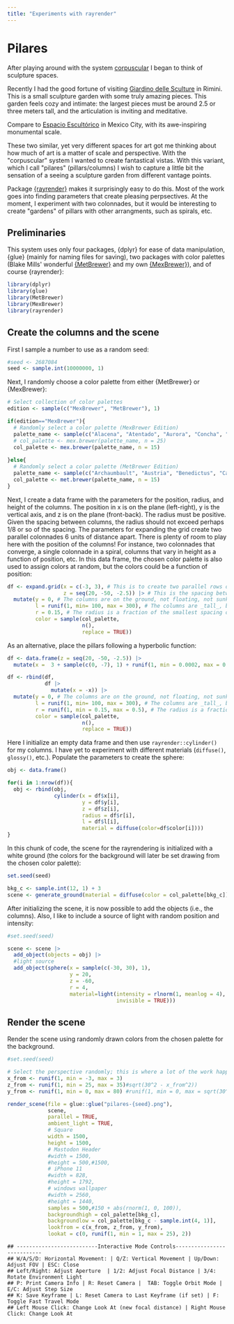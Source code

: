 ```yaml
---
title: "Experiments with rayrender"
---
```


# Pilares

After playing around with the system [corpuscular](https://github.com/paezha/corpuscular) I began to think of sculpture spaces. 

Recently I had the good fortune of visiting [Giardino delle Sculture](https://ar.ch.it/exhibitions/giardino-delle-sculture-a-museum-conceived-through-open-air-rooms-for-the-part-museum-of-rimini) in Rimini. This is a small sculpture garden with some truly amazing pieces. This garden feels cozy and intimate: the largest pieces must be around 2.5 or three meters tall, and the articulation is inviting and meditative.

Compare to [Espacio Escultórico](https://www.atlasobscura.com/places/espacio-escultorico) in Mexico City, with its awe-inspiring monumental scale.

These two similar, yet very different spaces for art got me thinking about how much of art is a matter of scale and perspective. With the "corpuscular" system I wanted to create fantastical vistas. With this variant, which I call "pilares" (pillars/columns) I wish to capture a little bit the sensation of a seeing a sculpture garden from different vantage points. 

Package [{rayrender}](https://www.rayrender.net/index.html) makes it surprisingly easy to do this. Most of the work goes into finding parameters that create pleasing perpsectives. At the moment, I experiment with two colonnades, but it would be interesting to create "gardens" of pillars with other arrangments, such as spirals, etc.

## Preliminaries

This system uses only four packages, {dplyr} for ease of data manipulation, {glue} (mainly for naming files for saving), two packages with color palettes (Blake Mills' wonderful [{MetBrewer}](https://github.com/BlakeRMills/MetBrewer) and my own [{MexBrewer}](https://paezha.github.io/MexBrewer/)), and of course {rayrender}:

```r
library(dplyr)
library(glue)
library(MetBrewer)
library(MexBrewer)
library(rayrender)
```

## Create the columns and the scene

First I sample a number to use as a random seed:

```r
#seed <- 2687084
seed <- sample.int(10000000, 1)
```

Next, I randomly choose a color palette from either {MetBrewer} or {MexBrewer}:

```r
# Select collection of color palettes
edition <- sample(c("MexBrewer", "MetBrewer"), 1)

if(edition=="MexBrewer"){
  # Randomly select a color palette (MexBrewer Edition)
  palette_name <- sample(c("Alacena", "Atentado", "Aurora", "Concha", "Frida", "Revolucion", "Ronda", "Tierra"), 1)
  # col_palette <- mex.brewer(palette_name, n = 25)
  col_palette <- mex.brewer(palette_name, n = 15)
  
}else{
  # Randomly select a color palette (MetBrewer Edition)
  palette_name <- sample(c("Archaumbault", "Austria", "Benedictus", "Cassatt1", "Cassatt2", "Cross", "Degas", "Demuth", "Derain", "Egypt", "Gauguin", "Greek", "Hiroshige", "Hokusai1", "Hokusai2", "Hokusai3", "Homer1", "Homer2", "Ingres", "Isfahan1", "Isfahan2", "Java", "Johnson", "Juarez", "Kandinsky", "Klimt", "Lakota", "Manet", "Monet", "Moreau", "Morgenstern", "Nattier", "Navajo", "NewKingdom", "Nizami", "OKeeffe1", "OKeeffe2", "Paquin", "Peru1", "Peru2", "Pillement", "Pissaro", "Redon", "Renoir", "Signac", "Tam", "Tara", "Thomas", "Tiepolo", "Troy", "Tsimshian", "VanGogh1", "VanGogh2", 'VanGogh3', "Veronese", "Wissing"), 1)
  col_palette <- met.brewer(palette_name, n = 15)
}
```

Next, I create a data frame with the parameters for the position, radius, and height of the columns. The position in x is on the plane (left-right), y is the vertical axis, and z is on the plane (front-back). The radius must be positive. Given the spacing between columns, the radius should not exceed perhaps 1/8 or so of the spacing. The parameters for expanding the grid create two parallel colonnades 6 units of distance apart. There is plenty of room to play here with the position of the columns! For instance, two colonnades that converge, a single colonnade in a spiral, columns that vary in height as a function of position, etc. In this data frame, the chosen color palette is also used to assign colors at random, but the colors could be a function of position:

```r
df <- expand.grid(x = c(-3, 3), # This is to create two parallel rows of columns; consider adding more
                  z = seq(20, -50, -2.5)) |> # This is the spacing between columns in the z axis (front-back)
  mutate(y = 0, # The columns are on the ground, not floating, not sunk
         l = runif(1, min= 100, max = 300), # The columns are _tall_, between 100 and 300 units tall
         r = 0.15, # The radius is a fraction of the smallest spacing of the columns (which is at the moment 2 in x)
         color = sample(col_palette, 
                        n(), 
                        replace = TRUE))
```

As an alternative, place the pillars following a hyperbolic function:

```r
df <- data.frame(z = seq(20, -50, -2.5)) |> 
  mutate(x =  3 + sample(c(0, -7), 1) + runif(1, min = 0.0002, max = 0.01) * z^2)

df <- rbind(df,
            df |>
              mutate(x = -x)) |> 
  mutate(y = 0, # The columns are on the ground, not floating, not sunk
         l = runif(1, min= 100, max = 300), # The columns are _tall_, between 100 and 300 units tall
         r = runif(1, min = 0.15, max = 0.5), # The radius is a fraction of the smallest spacing of the columns (which is at the moment 2 in x)
         color = sample(col_palette, 
                        n(), 
                        replace = TRUE))
```

Here I initialize an empty data frame and then use `rayrender::cylinder()` for my columns. I have yet to experiment with different materials (`diffuse()`, `glossy()`, etc.). Populate the parameters to create the sphere:

```r
obj <- data.frame()

for(i in 1:nrow(df)){
  obj <- rbind(obj,
               cylinder(x = df$x[i],
                        y = df$y[i],
                        z = df$z[i],
                        radius = df$r[i],
                        l = df$l[i],
                        material = diffuse(color=df$color[i])))
}
```

In this chunk of code, the scene for the rayrendering is initialized with a white ground (the colors for the background will later be set drawing from the chosen color palette):

```r
set.seed(seed)

bkg_c <- sample.int(12, 1) + 3
scene <- generate_ground(material = diffuse(color = col_palette[bkg_c]))
```

After initializing the scene, it is now possible to add the objects (i.e., the columns). Also, I like to include a source of light with random position and intensity:

```r
#set.seed(seed)

scene <- scene |> 
  add_object(objects = obj) |>
  #light source
  add_object(sphere(x = sample(c(-30, 30), 1),
                    y = 20,
                    z = -60,
                    r = 4,
                    material=light(intensity = rlnorm(1, meanlog = 4),
                                   invisible = TRUE)))
```

## Render the scene

Render the scene using randomly drawn colors from the chosen palette for the background. 

```r
#set.seed(seed)

# Select the perspective randomly; this is where a lot of the work happens, finding parameters that produce pleasing perpsectives
x_from <- runif(1, min = -3, max = 3)
z_from <- runif(1, min = 25, max = 35)#sqrt(30^2 - x_from^2))
y_from <- runif(1, min = 0, max = 80) #runif(1, min = 0, max = sqrt(30^2 - x_from^2 - y_from^2))

render_scene(file = glue::glue("pilares-{seed}.png"),
             scene, 
             parallel = TRUE,
             ambient_light = TRUE,
             # Square
             width = 1500, 
             height = 1500,
             # Mastodon Header
             #width = 1500, 
             #height = 500,#1500,
             # iPhone 11
             #width = 828, 
             #height = 1792, 
             # windows wallpaper
             #width = 2560, 
             #height = 1440, 
             samples = 500,#150 + abs(rnorm(1, 0, 100)), 
             backgroundhigh = col_palette[bkg_c],
             backgroundlow = col_palette[bkg_c - sample.int(4, 1)],
             lookfrom = c(x_from, z_from, y_from),
             lookat = c(0, runif(1, min = 1, max = 25), 2))
```

```
## --------------------------Interactive Mode Controls---------------------------
## W/A/S/D: Horizontal Movement: | Q/Z: Vertical Movement | Up/Down: Adjust FOV | ESC: Close
## Left/Right: Adjust Aperture  | 1/2: Adjust Focal Distance | 3/4: Rotate Environment Light 
## P: Print Camera Info | R: Reset Camera |  TAB: Toggle Orbit Mode |  E/C: Adjust Step Size
## K: Save Keyframe | L: Reset Camera to Last Keyframe (if set) | F: Toggle Fast Travel Mode
## Left Mouse Click: Change Look At (new focal distance) | Right Mouse Click: Change Look At
```
